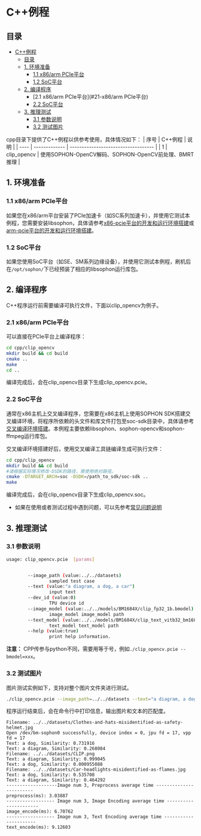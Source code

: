 # C++例程

## 目录

- [C++例程](#python例程)
  - [目录](#目录)
  - [1. 环境准备](#1-环境准备)
    - [1.1 x86/arm PCIe平台](#11-x86arm-pcie平台)
    - [1.2 SoC平台](#12-soc平台)
  - [2. 编译程序](#2-编译程序)
    - [2.1 x86/arm PCIe平台](#21-x86/arm PCIe平台)
    - [2.2 SoC平台](#22-SoC平台)
  - [3. 推理测试](#2-推理测试)
    - [3.1 参数说明](#31-参数说明)
    - [3.2 测试图片](#32-测试图片)

cpp目录下提供了C++例程以供参考使用，具体情况如下：
| 序号  | C++例程      | 说明                                 |
| ---- | ------------- | -----------------------------------  |
| 1    | clip_opencv   | 使用SOPHON-OpenCV解码、SOPHON-OpenCV前处理、BMRT推理   |

## 1. 环境准备
### 1.1 x86/arm PCIe平台
如果您在x86/arm平台安装了PCIe加速卡（如SC系列加速卡），并使用它测试本例程，您需要安装libsophon，具体请参考[x86-pcie平台的开发和运行环境搭建](../../../docs/Environment_Install_Guide.md#3-x86-pcie平台的开发和运行环境搭建)或[arm-pcie平台的开发和运行环境搭建](../../../docs/Environment_Install_Guide.md#5-arm-pcie平台的开发和运行环境搭建)。

### 1.2 SoC平台

如果您使用SoC平台（如SE、SM系列边缘设备），并使用它测试本例程，刷机后在`/opt/sophon/`下已经预装了相应的libsophon运行库包。

## 2. 编译程序
C++程序运行前需要编译可执行文件，下面以clip_opencv为例子。
### 2.1 x86/arm PCIe平台
可以直接在PCIe平台上编译程序：

```bash
cd cpp/clip_opencv
mkdir build && cd build
cmake ..
make
cd ..
```
编译完成后，会在clip_opencv目录下生成clip_opencv.pcie。

### 2.2 SoC平台
通常在x86主机上交叉编译程序，您需要在x86主机上使用SOPHON SDK搭建交叉编译环境，将程序所依赖的头文件和库文件打包至soc-sdk目录中，具体请参考[交叉编译环境搭建](../../../docs/Environment_Install_Guide.md#41-交叉编译环境搭建)。本例程主要依赖libsophon、sophon-opencv和sophon-ffmpeg运行库包。

交叉编译环境搭建好后，使用交叉编译工具链编译生成可执行文件：

```bash
cd cpp/clip_opencv
mkdir build && cd build
#请根据实际情况修改-DSDK的路径，需使用绝对路径。
cmake -DTARGET_ARCH=soc -DSDK=/path_to_sdk/soc-sdk ..
make
```
编译完成后，会在clip_opencv目录下生成clip_opencv.soc。

- 如果在使用或者测试过程中遇到问题，可以先参考[常见问题说明](../docs/FAQ.md)

## 3. 推理测试

### 3.1 参数说明

```bash
usage: clip_opencv.pcie  [params]


        --image_path (value:../../datasets)
                sampled test case
        --text (value:"a diagram, a dog, a car")
                input text
        --dev_id (value:0)
                TPU device id
        --image_model (value:../../models/BM1684X/clip_fp32_1b.bmodel)
                image_model image_model path
        --text_model (value:../../models/BM1684X/clip_text_vitb32_bm1684x_f16_1b.bmodel)
                text_model text_model path
        --help (value:true)
                print help information.
```
**注意：** CPP传参与python不同，需要用等于号，例如`./clip_opencv.pcie --bmodel=xxx`。

### 3.2 测试图片
图片测试实例如下，支持对整个图片文件夹进行测试。
```bash
./clip_opencv.pcie --image_path=../../datasets --text="a diagram, a dog, a car" --dev_id=0 --image_model="../../models/BM1684X/clip_image_vitb32_bm1684x_f16_1b.bmodel" --text_model="../../models/BM1684X/clip_text_vitb32_bm1684x_f16_1b.bmodel"
```
程序运行结束后，会在命令行中打印信息，输出图片和文本的匹配度。

```
Filename: ../../datasets/Clothes-and-hats-misidentified-as-safety-helmet.jpg
Open /dev/bm-sophon0 successfully, device index = 0, jpu fd = 17, vpp fd = 17
Text: a dog, Similarity: 0.731916
Text: a diagram, Similarity: 0.268084
Filename: ../../datasets/CLIP.png
Text: a diagram, Similarity: 0.999045
Text: a dog, Similarity: 0.000955088
Filename: ../../datasets/Car-headlights-misidentified-as-flames.jpg
Text: a dog, Similarity: 0.535708
Text: a diagram, Similarity: 0.464292
-------------------Image num 3, Preprocess average time ------------------------
preprocess(ms): 3.03887
------------------ Image num 3, Image Encoding average time ----------------------
image_encode(ms): 6.70762
------------------ Image num 3, Text Encoding average time ----------------------
text_encode(ms): 9.12603
```

